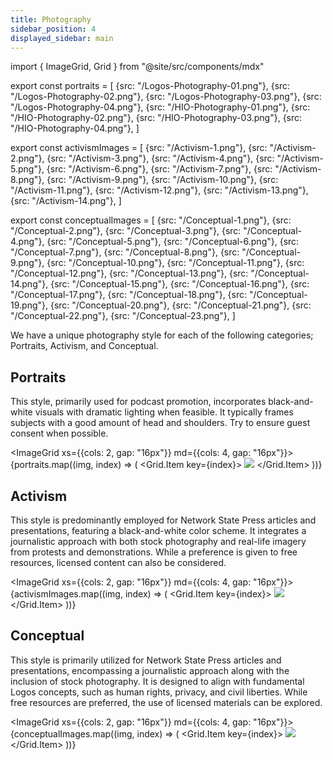 ```yaml
---
title: Photography
sidebar_position: 4
displayed_sidebar: main
---
```


import { ImageGrid, Grid } from "@site/src/components/mdx"

export const portraits = [
    {src: "/Logos-Photography-01.png"},
    {src: "/Logos-Photography-02.png"},
    {src: "/Logos-Photography-03.png"},
    {src: "/Logos-Photography-04.png"},
    {src: "/HIO-Photography-01.png"},
    {src: "/HIO-Photography-02.png"},
    {src: "/HIO-Photography-03.png"},
    {src: "/HIO-Photography-04.png"},
]

export const activismImages = [
    {src: "/Activism-1.png"},
    {src: "/Activism-2.png"},
    {src: "/Activism-3.png"},
    {src: "/Activism-4.png"},
    {src: "/Activism-5.png"},
    {src: "/Activism-6.png"},
    {src: "/Activism-7.png"},
    {src: "/Activism-8.png"},
    {src: "/Activism-9.png"},
    {src: "/Activism-10.png"},
    {src: "/Activism-11.png"},
    {src: "/Activism-12.png"},
    {src: "/Activism-13.png"},
    {src: "/Activism-14.png"},
]

export const conceptualImages = [
    {src: "/Conceptual-1.png"},
    {src: "/Conceptual-2.png"},
    {src: "/Conceptual-3.png"},
    {src: "/Conceptual-4.png"},
    {src: "/Conceptual-5.png"},
    {src: "/Conceptual-6.png"},
    {src: "/Conceptual-7.png"},
    {src: "/Conceptual-8.png"},
    {src: "/Conceptual-9.png"},
    {src: "/Conceptual-10.png"},
    {src: "/Conceptual-11.png"},
    {src: "/Conceptual-12.png"},
    {src: "/Conceptual-13.png"},
    {src: "/Conceptual-14.png"},
    {src: "/Conceptual-15.png"},
    {src: "/Conceptual-16.png"},
    {src: "/Conceptual-17.png"},
    {src: "/Conceptual-18.png"},
    {src: "/Conceptual-19.png"},
    {src: "/Conceptual-20.png"},
    {src: "/Conceptual-21.png"},
    {src: "/Conceptual-22.png"},
    {src: "/Conceptual-23.png"},
]

We have a unique photography style for each of the following categories; Portraits, Activism, and Conceptual.

## Portraits

This style, primarily used for podcast promotion, incorporates black-and-white visuals with dramatic lighting when feasible. It typically frames subjects with a good amount of head and shoulders. Try to ensure guest consent when possible.

<ImageGrid xs={{cols: 2, gap: "16px"}} md={{cols: 4, gap: "16px"}}>
    {portraits.map((img, index) => (
        <Grid.Item key={index}>
            <img src={img.src} />
        </Grid.Item>
    ))}
</ImageGrid>

## Activism

This style is predominantly employed for Network State Press articles and presentations, featuring a black-and-white color scheme. It integrates a journalistic approach with both stock photography and real-life imagery from protests and demonstrations. While a preference is given to free resources, licensed content can also be considered.

<ImageGrid xs={{cols: 2, gap: "16px"}} md={{cols: 4, gap: "16px"}}>
    {activismImages.map((img, index) => (
        <Grid.Item key={index}>
            <img src={img.src} />
        </Grid.Item>
    ))}
</ImageGrid>

## Conceptual

This style is primarily utilized for Network State Press articles and presentations, encompassing a journalistic approach along with the inclusion of stock photography. It is designed to align with fundamental Logos concepts, such as human rights, privacy, and civil liberties. While free resources are preferred, the use of licensed materials can be explored.

<ImageGrid xs={{cols: 2, gap: "16px"}} md={{cols: 4, gap: "16px"}}>
    {conceptualImages.map((img, index) => (
        <Grid.Item key={index}>
            <img src={img.src} />
        </Grid.Item>
    ))}
</ImageGrid>
